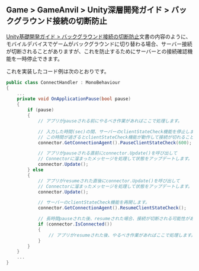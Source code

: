 ## Game > GameAnvil > Unity深層開発ガイド > バックグラウンド接続の切断防止

[Unity基礎開発ガイド > バックグラウンド接続の切断防止](../unity-basic/unity-basic-08-background-connection.md)文書の内容のように、モバイルデバイスでゲームがバックグラウンドに切り替わる場合、サーバー接続が切断されることがありますが、これを防止するためにサーバーとの接続確認機能を一時停止できます。

これを実装したコード例は次のとおりです。

```c#
public class ConnectHandler : MonoBehaviour
{
    ...
    private void OnApplicationPause(bool pause)
    {
        if (pause)
        {
            // アプリがpauseされる前にやるべき作業があればここで処理します。

            // 入力した時間(sec)の間、サーバーのclientStateCheck機能を停止します。
            // この時間が過ぎるとclientStateCheck機能が動作して接続が切れることがあります。
            connector.GetConnectionAgent().PauseClientStateCheck(600);

            // アプリがpauseされる直前にconnector.Update()を呼び出して
            // Connectorに溜まったメッセージを処理して状態をアップデートします。
            connector.Update();
        } else
        {
            // アプリがresumeされた直後にconnector.Update()を呼び出して
            // Connectorに溜まったメッセージを処理して状態をアップデートします。
            connector.Update();

            // サーバーのclientStateCheck機能を再開します。
            connector.GetConnectionAgent().ResumeClientStateCheck();

            // 長時間pauseされた後、resumeされた場合、接続が切断される可能性があるので、状態をチェックします。
            if (connector.IsConnected())
            {
                // アプリがresumeされた後、やるべき作業があればここで処理します。
            }
        }
    }
    ...
}
```
